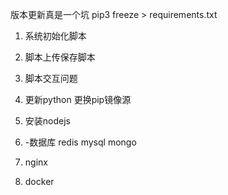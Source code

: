 版本更新真是一个坑
pip3 freeze > requirements.txt

1. 系统初始化脚本
2. 脚本上传保存脚本
3. 脚本交互问题

1. 更新python
    更换pip镜像源
2. 安装nodejs
3. -数据库 redis mysql mongo
4. nginx
5. docker

